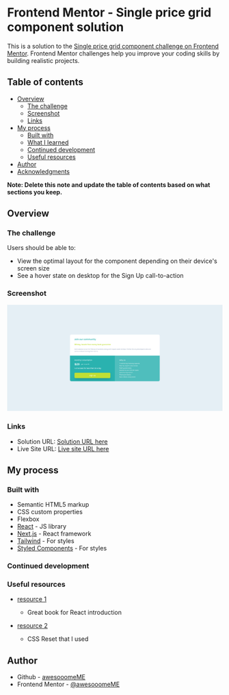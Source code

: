 # Frontend Mentor - Single price grid component solution

This is a solution to the [Single price grid component challenge on Frontend Mentor](https://www.frontendmentor.io/challenges/single-price-grid-component-5ce41129d0ff452fec5abbbc). Frontend Mentor challenges help you improve your coding skills by building realistic projects. 

## Table of contents

- [Overview](#overview)
  - [The challenge](#the-challenge)
  - [Screenshot](#screenshot)
  - [Links](#links)
- [My process](#my-process)
  - [Built with](#built-with)
  - [What I learned](#what-i-learned)
  - [Continued development](#continued-development)
  - [Useful resources](#useful-resources)
- [Author](#author)
- [Acknowledgments](#acknowledgments)

**Note: Delete this note and update the table of contents based on what sections you keep.**

## Overview

### The challenge

Users should be able to:

- View the optimal layout for the component depending on their device's screen size
- See a hover state on desktop for the Sign Up call-to-action

### Screenshot

![Screenshot](image.png)

### Links

- Solution URL: [Solution URL here](https://your-solution-url.com)
- Live Site URL: [Live site URL here](https://your-live-site-url.com)

## My process

### Built with

- Semantic HTML5 markup
- CSS custom properties
- Flexbox
- [React](https://reactjs.org/) - JS library
- [Next.js](https://nextjs.org/) - React framework
- [Tailwind](https://https://tailwindcss.com//) - For styles
- [Styled Components](https://styled-components.com/) - For styles

### Continued development

### Useful resources

- [resource 1](https://livebook.manning.com/book/next-js-in-action/welcome/v-2/) 
    - Great book for React introduction

- [resource 2](https://www.joshwcomeau.com/css/custom-css-reset/)
    - CSS Reset that I used

## Author

- Github - [awesooomeME](https://github.com/awesooomeME)
- Frontend Mentor - [@awesooomeME](https://www.frontendmentor.io/profile/awesooomeME)